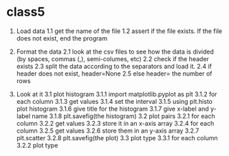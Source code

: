 # class5
1. Load data
	1.1 get the name of the file
	1.2 assert if the file exists. If the file does not exist, end the program
	
2. Format the data
	2.1 look at the csv files to see how the data is divided (by spaces, commas (,), semi-columes, etc)
	2.2 check if the header exists
	2.3 split the data according to the separators and load it.
	2.4 if header does not exist, header=None
	2.5 else header= the number of rows

3. Look at it
	3.1 plot histogram
		3.1.1 import matplotlib.pyplot as plt
		3.1.2 for each column
		3.1.3	get values
		3.1.4	set the interval
		3.1.5	using plt.histo plot histogram
		3.1.6	give title for the histogram
		3.1.7	give x-label and y-label name
		3.1.8	plt.savefig(the histogram)
	3.2 plot pairs
		3.2.1 for each column
		3.2.2	get values
		3.2.3	store it in an x-axis array
		3.2.4	for each column
		3.2.5		get values
		3.2.6		store them in an y-axis array
		3.2.7	plt.scatter
		3.2.8	plt.savefig(the plot)
	3.3 plot type
		3.3.1 for each column
		3.2.2	plot type